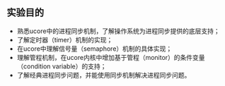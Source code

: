 ## 实验目的 

* 熟悉ucore中的进程同步机制，了解操作系统为进程同步提供的底层支持；
* 了解定时器（timer）机制的实现；
* 在ucore中理解信号量（semaphore）机制的具体实现；
* 理解管程机制，在ucore内核中增加基于管程（monitor）的条件变量（condition
variable）的支持；
* 了解经典进程同步问题，并能使用同步机制解决进程同步问题。
